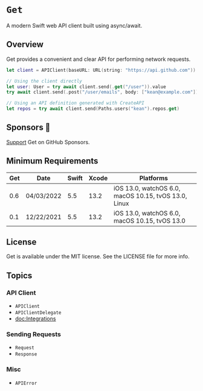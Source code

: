 # ``Get``

A modern Swift web API client built using async/await.

## Overview

Get provides a convenient and clear API for performing network requests.

```swift
let client = APIClient(baseURL: URL(string: "https://api.github.com"))

// Using the client directly
let user: User = try await client.send(.get("/user")).value
try await client.send(.post("/user/emails", body: ["kean@example.com"]))

// Using an API definition generated with CreateAPI
let repos = try await client.send(Paths.users("kean").repos.get)
```

## Sponsors 💖

[Support](https://github.com/sponsors/kean) Get on GitHub Sponsors.

## Minimum Requirements

| Get | Date       | Swift | Xcode | Platforms                                            |
|-----|------------|-------|-------|------------------------------------------------------|
| 0.6 | 04/03/2022 | 5.5   | 13.2  | iOS 13.0, watchOS 6.0, macOS 10.15, tvOS 13.0, Linux |
| 0.1 | 12/22/2021 | 5.5   | 13.2  | iOS 13.0, watchOS 6.0, macOS 10.15, tvOS 13.0        |

## License

Get is available under the MIT license. See the LICENSE file for more info.

## Topics

### API Client

- ``APIClient``
- ``APIClientDelegate``
- <doc:Integrations>

### Sending Requests

- ``Request``
- ``Response``

### Misc

- ``APIError``
